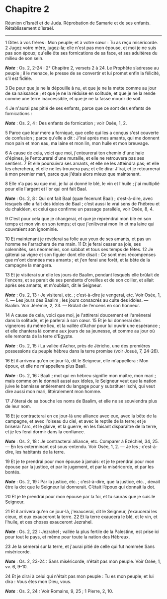 # Chapitre 2

Réunion d’Israël et de Juda.
Réprobation de Samarie et de ses enfants.
Rétablissement d’Israël.

***

1 Dites à vos frères : Mon peuple; et à votre sœur : Tu as reçu miséricorde. 2 Jugez votre mère, jugez-la; elle n'est pas mon épouse, et moi je ne suis pas son époux; qu'elle ôte ses fornications de sa face, et ses adultères du milieu de son sein.

***Note*** :  Os. 2, 2-24 : 2° Chapitre 2, versets 2 à 24. Le Prophète s’adresse au peuple ; il le menace, le presse de se convertir et lui promet enfin la félicité, s’il est fidèle.


3 De peur que je ne la dépouille à nu, et que je ne la mette comme au jour de sa naissance ; et que je ne la réduise en solitude, et que je ne la rende comme une terre inaccessible, et que je ne la fasse mourir de soif.


4 Je n'aurai pas pitié de ses enfants, parce que ce sont des enfants de fornications :

***Note*** :  Os. 2, 4 : Des enfants de fornication ; voir Osée, 1, 2.

5 Parce que leur mère a forniqué, que celle qui les a conçus s'est couverte de confusion ; parce qu'elle a dit : J'irai après mes amants, qui me donnent mon pain et mon eau, ma laine et mon lin, mon huile et mon breuvage.


6 A cause de cela, voici que moi, j'entourerai ton chemin d'une haie d'épines, je l'entourerai d'une muraille, et elle ne retrouvera pas ses sentiers. 7 Et elle poursuivra ses amants, et elle ne les atteindra pas; et elle les cherchera, et elle ne les trouvera pas; et elle dira: J'irai, et je retournerai à mon premier mari, parce que j'étais alors mieux que maintenant.


8 Elle n'a pas su que moi, je lui ai donné le blé, le vin et l'huile ; j'ai multiplié pour elle l'argent et l'or qui ont fait Baal.

***Note*** :  Os. 2, 8 : Qui ont fait Baal (quæ fecerunt Baal) ; c’est-à-dire, avec lesquels elle a fait des idoles de Baal ; c’est aussi le vrai sens de l’hébreu et du chaldéen, et celui que confirme un passage parallèle, voir Osée, 8, 4.

9 C'est pour cela que je changerai, et que je reprendrai mon blé en son temps et mon vin en son temps; et que j'enlèverai mon lin et ma laine qui couvraient son ignominie.


10 Et maintenant je révélerai sa folie aux yeux de ses amants, et pas un homme ne l'arrachera de ma main. 11 Et je ferai cesser sa joie, ses solennités, ses néoménies, son sabbat et tous ses temps de fêtes. 12 Je gâterai sa vigne et son figuier dont elle disait : Ce sont mes récompenses que m'ont données mes amants ; et j'en ferai une forêt, et la bête de la campagne la mangera.


13 Et je visiterai sur elle les jours de Baalim, pendant lesquels elle brûlait de l'encens, et se parait de ses pendants d'oreilles et de son collier, et allait après ses amants, et m'oubliait, dit le Seigneur.

***Note*** :  Os. 2, 13 : Je visiterai, etc. ; c’est-à-dire je vengerai, etc. Voir Osée, 1, 4. ― Les jours des Baalim ; les jours consacrés au culte des idoles. ― Baalim. Voir Jérémie, 2, 23. ― Brûlait de l’encens en son honneur.

14 A cause de cela, voici que moi, je l'attirerai doucement et l'amènerai dans la solitude, et je parlerai à son cœur. 15 Et je lui donnerai des vignerons du même lieu, et la vallée d'Achor pour lui ouvrir une espérance ; et elle chantera là comme aux jours de sa jeunesse, et comme au jour où elle remonta de la terre d'Egypte.

***Note*** :  Os. 2, 15 : La vallée d’Achor, près de Jéricho, une des premières possessions du peuple hébreu dans la terre promise (voir Josué, 7, 24-26).


16 Et il arrivera qu'en ce jour-là, dit le Seigneur, elle m'appellera : Mon époux, et elle ne m'appellera plus Baali.

***Note*** :  Os. 2, 16 : Baali ; mot qui en hébreu signifie mon maître, mon mari ; mais comme on le donnait aussi aux idoles, le Seigneur veut que la nation juive le bannisse entièrement du langage pour y substituer Ischi, qui veut dire aussi mon mari, littéralement mon homme.

17 J'ôterai de sa bouche les noms de Baalim, et elle ne se souviendra plus de leur nom.


18 Et je contracterai en ce jour-là une alliance avec eux, avec la bête de la campagne, et avec l'oiseau du ciel, et avec le reptile de la terre; et je briserai l'arc, et le glaive, et la guerre, en les faisant disparaître de la terre, et je les ferai dormir dans la confiance.

***Note*** :  Os. 2, 18 : Je contracterai alliance, etc. Comparer à Ezéchiel, 34, 25. ― En les exterminant est sous-entendu. Voir Osée, 1, 2. ― Je les ; c’est-à-dire, les habitants de la terre.

19 Et je te prendrai pour mon épouse à jamais: et je te prendrai pour mon épouse par la justice, et par le jugement, et par la miséricorde, et par les bontés.

***Note*** :  Os. 2, 19 : Par la justice, etc. ; c’est-à-dire, que la justice, etc. , devait être la dot que le Seigneur lui donnerait. C’était l’époux qui donnait la dot.


20 Et je te prendrai pour mon épouse par la foi, et tu sauras que je suis le Seigneur.


21 Et il arrivera qu'en ce jour-là, j'exaucerai, dit le Seigneur, j'exaucerai les cieux, et eux exauceront la terre. 22 Et la terre exaucera le blé, et le vin, et l'huile, et ces choses exauceront Jezrahel.

***Note*** :  Os. 2, 22 : Jezrahel ; vallée la plus fertile de la Palestine, est prise ici pour tout le pays, et même pour toute la nation des Hébreux.


23 Je la sèmerai sur la terre, et j'aurai pitié de celle qui fut nommée Sans miséricorde.

***Note*** :  Os. 2, 23-24 : Sans miséricorde, n’était pas mon peuple. Voir Osée, 1, vv. 6, 9-10.

24 Et je dirai à celui qui n'était pas mon peuple : Tu es mon peuple; et lui dira : Vous êtes mon Dieu, vous.

***Note*** :  Os. 2, 24 : Voir Romains, 9, 25 ; 1 Pierre, 2, 10.

